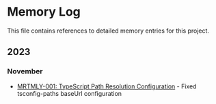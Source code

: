 # Memory Log

This file contains references to detailed memory entries for this project.

## 2023

### November

- [MRTMLY-001: TypeScript Path Resolution Configuration](./docs/logged_memories/MRTMLY-001-tsconfig-paths-baseurl-fix.md) - Fixed tsconfig-paths baseUrl configuration
